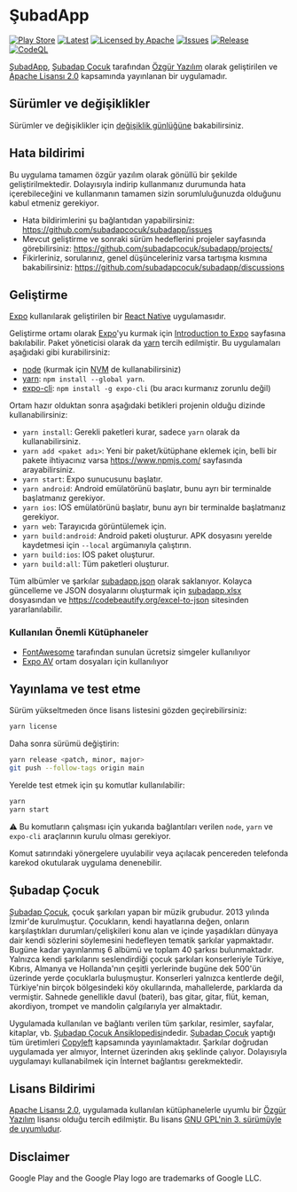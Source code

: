 # ŞubadApp

[![Play Store](https://img.shields.io/endpoint?color=32ca55&logo=google-play&logoColor=32ca55&url=https%3A%2F%2Fplay.cuzi.workers.dev%2Fplay%3Fi%3Dorg.subadapp%26l%3D%24name%26m%3D%24updated)](https://play.google.com/store/apps/details?id=org.subadapp)
[![Latest](https://img.shields.io/github/release/subadapcocuk/subadapp?labelColor=3b444c&logoColor=white&color=32ca55)](https://github.com/subadapcocuk/subadapp/releases/latest)
[![Licensed by Apache](https://img.shields.io/github/license/subadapcocuk/subadapp?labelColor=3b444c&logoColor=white&color=32ca55)](https://github.com/subadapcocuk/subadapp/blob/main/LICENSE)
[![Issues](https://img.shields.io/github/issues/subadapcocuk/subadapp?labelColor=3b444c&logoColor=white&color=32ca55)](https://github.com/subadapcocuk/subadapp/issues)
[![Release](https://github.com/subadapcocuk/subadapp/actions/workflows/main.yml/badge.svg?branch=main)](https://github.com/subadapcocuk/subadapp/actions/workflows/main.yml)
[![CodeQL](https://github.com/subadapcocuk/subadapp/actions/workflows/codeql-analysis.yml/badge.svg)](https://github.com/subadapcocuk/subadapp/actions/workflows/codeql-analysis.yml)

[ŞubadApp](https://github.com/subadapcocuk/subadapp),
[Şubadap Çocuk](https://github.com/subadapcocuk) tarafından
[Özgür Yazılım](https://www.gnu.org/philosophy/free-sw.tr.html) olarak
geliştirilen ve
[Apache Lisansı 2.0](https://github.com/subadapcocuk/subadapp/blob/main/LICENSE)
kapsamında yayınlanan bir uygulamadır.

## Sürümler ve değişiklikler

Sürümler ve değişiklikler için [değişiklik günlüğüne](./CHANGELOG.md)
bakabilirsiniz.

## Hata bildirimi

Bu uygulama tamamen özgür yazılım olarak gönüllü bir şekilde geliştirilmektedir.
Dolayısıyla indirip kullanmanız durumunda hata içerebileceğini ve kullanmanın
tamamen sizin sorumluluğunuzda olduğunu kabul etmeniz gerekiyor.

- Hata bildirimlerini şu bağlantıdan yapabilirsiniz:
  <https://github.com/subadapcocuk/subadapp/issues>
- Mevcut geliştirme ve sonraki sürüm hedeflerini projeler sayfasında
  görebilirsiniz: <https://github.com/subadapcocuk/subadapp/projects/>
- Fikirleriniz, sorularınız, genel düşünceleriniz varsa tartışma kısmına
  bakabilirsiniz: <https://github.com/subadapcocuk/subadapp/discussions>

## Geliştirme

[Expo](https://expo.dev/) kullanılarak geliştirilen bir
[React Native](https://reactnative.dev/) uygulamasıdır.

Geliştirme ortamı olarak [Expo](https://expo.dev/)'yu kurmak için
[Introduction to Expo](https://docs.expo.dev/) sayfasına bakılabilir. Paket
yöneticisi olarak da [yarn](https://yarnpkg.com/) tercih edilmiştir. Bu
uygulamaları aşağıdaki gibi kurabilirsiniz:

- [node](https://nodejs.org/en/download/) (kurmak için
  [NVM](https://github.com/nvm-sh/nvm) de kullanabilirsiniz)
- [yarn](https://classic.yarnpkg.com/): `npm install --global yarn`.
- [expo-cli](https://docs.expo.dev/workflow/expo-cli/):
  `npm install -g expo-cli` (bu aracı kurmanız zorunlu değil)

Ortam hazır olduktan sonra aşağıdaki betikleri projenin olduğu dizinde
kullanabilirsiniz:

- `yarn install`: Gerekli paketleri kurar, sadece `yarn` olarak da
  kullanabilirsiniz.
- `yarn add <paket adı>`: Yeni bir paket/kütüphane eklemek için, belli bir
  pakete ihtiyacınız varsa <https://www.npmjs.com/> sayfasında arayabilirsiniz.
- `yarn start`: Expo sunucusunu başlatır.
- `yarn android`: Android emülatörünü başlatır, bunu ayrı bir terminalde
  başlatmanız gerekiyor.
- `yarn ios`: IOS emülatörünü başlatır, bunu ayrı bir terminalde başlatmanız
  gerekiyor.
- `yarn web`: Tarayıcıda görüntülemek için.
- `yarn build:android`: Android paketi oluşturur. APK dosyasını yerelde
  kaydetmesi için `--local` argümanıyla çalıştırın.
- `yarn build:ios`: IOS paket oluşturur.
- `yarn build:all`: Tüm paketleri oluşturur.

Tüm albümler ve şarkılar
[subadapp.json](https://ansiklopedi.subadapcocuk.org/subadapp.json) olarak
saklanıyor. Kolayca güncelleme ve JSON dosyalarını oluşturmak için
[subadapp.xlsx](./data/subadapp.xlsx) dosyasından ve
<https://codebeautify.org/excel-to-json> sitesinden yararlanılabilir.

### Kullanılan Önemli Kütüphaneler

- [FontAwesome](https://github.com/FortAwesome/react-native-fontawesome)
  tarafından sunulan ücretsiz simgeler kullanılıyor
- [Expo AV](https://docs.expo.dev/versions/latest/sdk/av/) ortam dosyaları için
  kullanılıyor

## Yayınlama ve test etme

Sürüm yükseltmeden önce lisans listesini gözden geçirebilirsiniz:

```bash
yarn license
```

Daha sonra sürümü değiştirin:

```bash
yarn release <patch, minor, major>
git push --follow-tags origin main
```

Yerelde test etmek için şu komutlar kullanılabilir:

```bash
yarn
yarn start
```

⚠️ Bu komutların çalışması için yukarıda bağlantıları verilen `node`, `yarn` ve
`expo-cli` araçlarının kurulu olması gerekiyor.

Komut satırındaki yönergelere uyulabilir veya açılacak pencereden telefonda
karekod okutularak uygulama denenebilir.

## Şubadap Çocuk

[Şubadap Çocuk](https://subadapcocuk.org), çocuk şarkıları yapan bir müzik
grubudur. 2013 yılında İzmir'de kurulmuştur. Çocukların, kendi hayatlarına
değen, onların karşılaştıkları durumları/çelişkileri konu alan ve içinde
yaşadıkları dünyaya dair kendi sözlerini söylemesini hedefleyen tematik şarkılar
yapmaktadır. Bugüne kadar yayınlanmış 6 albümü ve toplam 40 şarkısı
bulunmaktadır. Yalnızca kendi şarkılarını seslendirdiği çocuk şarkıları
konserleriyle Türkiye, Kıbrıs, Almanya ve Hollanda'nın çeşitli yerlerinde bugüne
dek 500'ün üzerinde yerde çocuklarla buluşmuştur. Konserleri yalnızca kentlerde
değil, Türkiye'nin birçok bölgesindeki köy okullarında, mahallelerde, parklarda
da vermiştir. Sahnede genellikle davul (bateri), bas gitar, gitar, flüt, keman,
akordiyon, trompet ve mandolin çalgılarıyla yer almaktadır.

Uygulamada kullanılan ve bağlantı verilen tüm şarkılar, resimler, sayfalar,
kitaplar, vb.
[Şubadap Çocuk Ansiklopedisi](https://ansiklopedi.subadapcocuk.org/index.php/%C5%9Eubadap_%C3%87ocuk_Ansiklopedisi)ndedir.
[Şubadap Çocuk](https://subadapcocuk.org) yaptığı tüm üretimleri
[Copyleft](https://ansiklopedi.subadapcocuk.org/index.php/Copyleft) kapsamında
yayınlamaktadır. Şarkılar doğrudan uygulamada yer almıyor, İnternet üzerinden
akış şeklinde çalıyor. Dolayısıyla uygulamayı kullanabilmek için İnternet
bağlantısı gerekmektedir.

## Lisans Bildirimi

[Apache Lisansı 2.0](https://github.com/subadapcocuk/subadapp/blob/main/LICENSE),
uygulamada kullanılan kütüphanelerle uyumlu bir
[Özgür Yazılım](https://www.gnu.org/philosophy/free-sw.tr.html) lisansı olduğu
tercih edilmiştir. Bu lisans
[GNU GPL'nin 3. sürümüyle de uyumludur](https://www.gnu.org/licenses/license-list.tr.html#apache2).

## Disclaimer

Google Play and the Google Play logo are trademarks of Google LLC.
